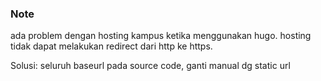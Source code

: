 ### Note
ada problem dengan hosting kampus ketika menggunakan hugo. hosting tidak dapat melakukan redirect dari http ke https.

Solusi: seluruh baseurl pada source code, ganti manual dg static url
